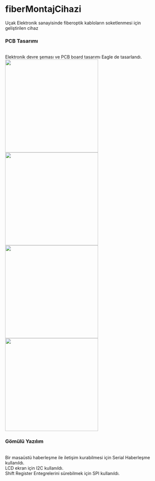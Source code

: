 # fiberMontajCihazi
Uçak Elektronik sanayisinde fiberoptik kabloların soketlenmesi için geliştirilen cihaz<br>
<h3>PCB Tasarımı</h3><br>
Elektronik devre şeması ve PCB board tasarımı Eagle de tasarlandı.<br>
<img src="https://user-images.githubusercontent.com/73975473/201219602-5a7ecb13-6750-4c2b-8fa6-86d8ab66f396.png" style="width:300px"/>
<img src="https://user-images.githubusercontent.com/73975473/201219608-67682ba5-5b2b-4f00-9a64-c988eea5433e.png" style="width:300px"/>
<img src="https://user-images.githubusercontent.com/73975473/201219610-d2850b66-f94d-4fc6-9ab5-d6e35c2fd8e9.png" style="width:300px"/>
<img src="https://user-images.githubusercontent.com/73975473/201219611-45c6ec9d-c5cf-43f4-b5a6-24c701199fc1.png" style="width:300px"/>

<h3>Gömülü Yazılım</h3><br>
Bir masaüstü haberleşme ile iletişim kurabilmesi için Serial Haberleşme kullanıldı.<br>
LCD ekran için I2C kullanıldı.<br>
Shift Register Entegrelerini sürebilmek için SPI kullanıldı.<br>

